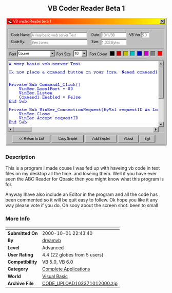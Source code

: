 ﻿<div align="center">

## VB Coder Reader Beta 1

<img src="PIC20001011657526843.jpg">
</div>

### Description

This is a program I made couse I was fed up with haveing vb code in text files on my desktop all the time. and loseing them. Well if you have ever seen the ABC Reader for Qbasic then you might know what this program is for.

Anyway Ihave also include an Editor in the program and all the code has been commented so it will be quit easy to follew. Ok hope you like it any way please vote if you do. Oh sooy about the screen shot. been to small
 
### More Info
 


<span>             |<span>
---                |---
**Submitted On**   |2000-10-01 22:43:40
**By**             |[dreamvb](https://github.com/Planet-Source-Code/PSCIndex/blob/master/ByAuthor/dreamvb.md)
**Level**          |Advanced
**User Rating**    |4.4 (22 globes from 5 users)
**Compatibility**  |VB 5\.0, VB 6\.0
**Category**       |[Complete Applications](https://github.com/Planet-Source-Code/PSCIndex/blob/master/ByCategory/complete-applications__1-27.md)
**World**          |[Visual Basic](https://github.com/Planet-Source-Code/PSCIndex/blob/master/ByWorld/visual-basic.md)
**Archive File**   |[CODE\_UPLOAD103371012000\.zip](https://github.com/Planet-Source-Code/dreamvb-vb-coder-reader-beta-1__1-11816/archive/master.zip)








